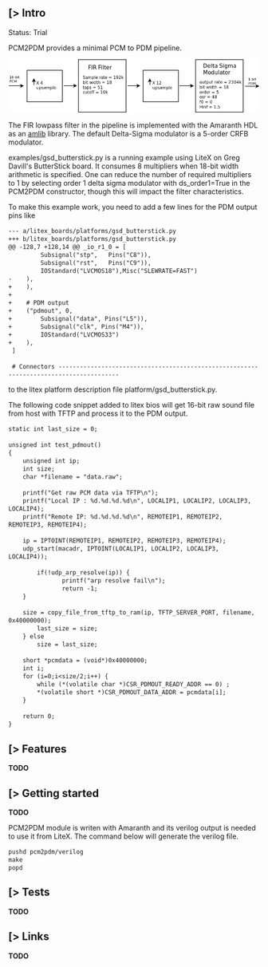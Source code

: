 [> Intro
--------
Status: Trial

PCM2PDM provides a minimal PCM to PDM pipeline.

![Filter Pipeline](https://github.com/kazkojima/pcm2pdm-example/blob/main/doc/filter-pipeline.png)

The FIR lowpass filter in the pipeline is implemented with the Amaranth HDL as an [amlib](https://github.com/amaranth-community-unofficial/amlib) library. The default Delta-Sigma modulator is a 5-order CRFB modulator.

examples/gsd_butterstick.py is a running example using LiteX on Greg Davill's ButterStick board. It consumes 8 multipliers when 18-bit width arithmetic is specified. One can reduce the number of required multipliers to 1 by selecting order 1 delta sigma modulator with ds_order1=True in the PCM2PDM constructor, though this will impact the filter characteristics.

To make this example work, you need to add a few lines for the PDM output pins like
```
--- a/litex_boards/platforms/gsd_butterstick.py
+++ b/litex_boards/platforms/gsd_butterstick.py
@@ -128,7 +128,14 @@ _io_r1_0 = [
         Subsignal("stp",   Pins("C8")),
         Subsignal("rst",   Pins("C9")),
         IOStandard("LVCMOS18"),Misc("SLEWRATE=FAST")
-    ), 
+    ),
+
+    # PDM output
+    ("pdmout", 0,
+        Subsignal("data", Pins("L5")),
+        Subsignal("clk", Pins("M4")),
+        IOStandard("LVCMOS33")
+    ),
 ]
 
 # Connectors ---------------------------------------------------------------------------------------
```
to the litex platform description file platform/gsd_butterstick.py.

The following code snippet added to litex bios will get 16-bit raw sound file from host with TFTP and process it to the PDM output.
```
static int last_size = 0;

unsigned int test_pdmout()
{
	unsigned int ip;
	int size;
	char *filename = "data.raw";

	printf("Get raw PCM data via TFTP\n");
	printf("Local IP : %d.%d.%d.%d\n", LOCALIP1, LOCALIP2, LOCALIP3, LOCALIP4);
	printf("Remote IP: %d.%d.%d.%d\n", REMOTEIP1, REMOTEIP2, REMOTEIP3, REMOTEIP4);

	ip = IPTOINT(REMOTEIP1, REMOTEIP2, REMOTEIP3, REMOTEIP4);
	udp_start(macadr, IPTOINT(LOCALIP1, LOCALIP2, LOCALIP3, LOCALIP4));

        if(!udp_arp_resolve(ip)) {
               printf("arp resolve fail\n");
               return -1;
	}

	size = copy_file_from_tftp_to_ram(ip, TFTP_SERVER_PORT, filename, 0x40000000);
		last_size = size;
	} else
		size = last_size;

	short *pcmdata = (void*)0x40000000;
	int i;
	for (i=0;i<size/2;i++) {
		while (*(volatile char *)CSR_PDMOUT_READY_ADDR == 0) ;
		*(volatile short *)CSR_PDMOUT_DATA_ADDR = pcmdata[i];
	}

	return 0;
}
```

[> Features
-----------
**TODO**

[> Getting started
------------------
**TODO**

PCM2PDM module is writen with Amaranth and its verilog output is needed to use it from LiteX. The command below will generate the verilog file. 
```
pushd pcm2pdm/verilog
make
popd
```

[> Tests
--------
**TODO**

[> Links
-------------

**TODO**
